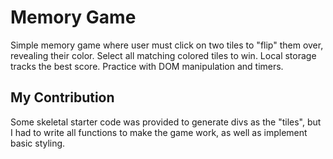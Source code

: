 # Memory Game
Simple memory game where user must click on two tiles to "flip" them over, revealing their color. Select all matching colored tiles to win. Local storage tracks the best score. Practice with DOM manipulation and timers.

<p align="center">
     <src="app.png" alt="App">
</p>

## My Contribution
Some skeletal starter code was provided to generate divs as the "tiles", but I had to write all functions to make the game work, as well as implement basic styling.
